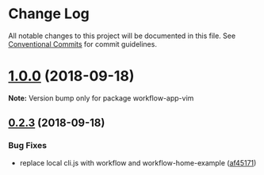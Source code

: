# Change Log

All notable changes to this project will be documented in this file.
See [Conventional Commits](https://conventionalcommits.org) for commit guidelines.

<a name="1.0.0"></a>
# [1.0.0](https://github.com/havardh/workflow/compare/workflow-app-vim@0.2.3...workflow-app-vim@1.0.0) (2018-09-18)

**Note:** Version bump only for package workflow-app-vim





<a name="0.2.3"></a>
## [0.2.3](https://github.com/havardh/workflow/compare/workflow-app-vim@0.2.2...workflow-app-vim@0.2.3) (2018-09-18)


### Bug Fixes

* replace local cli.js with workflow and workflow-home-example ([af45171](https://github.com/havardh/workflow/commit/af45171))

